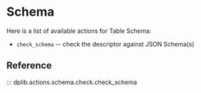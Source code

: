 # Schema

Here is a list of available actions for Table Schema:

- `check_schema` -- check the descriptor against JSON Schema(s)

## Reference

::: dplib.actions.schema.check.check_schema
